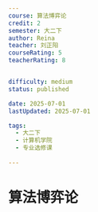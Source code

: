 ```yaml
---
course: 算法博弈论
credit: 2
semester: 大二下
author: Reina
teacher: 刘正阳
courseRating: 5
teacherRating: 8


difficulty: medium
status: published

date: 2025-07-01
lastUpdated: 2025-07-01

tags: 
  - 大二下
  - 计算机学院
  - 专业选修课
  
---
```


# 算法博弈论






